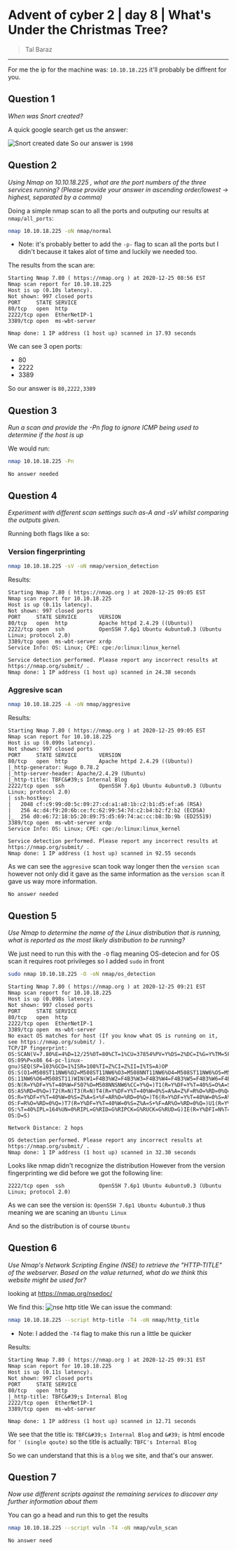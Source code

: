 # Advent of cyber 2 | day 8 | What's Under the Christmas Tree?

> Tal Baraz

-----

For me the ip for the machine was: `10.10.18.225` it'll probably be diffrent for you.

## Question 1
*When was Snort created?*

A quick google search get us the answer:

![Snort created date](./images/snort_created.png)
So our answer is `1998`

## Question 2
*Using Nmap on 10.10.18.225 , what are the port numbers of the three services running?  (Please provide your answer in ascending order/lowest -> highest, separated by a comma)*

Doing a simple nmap scan to all the ports and outputing our results at `nmap/all_ports`:
```bash
nmap 10.10.18.225 -oN nmap/normal
```

- Note: it's probably better to add the `-p-` flag to scan all the ports but I didn't because it takes alot of time and luckily we needed too.

The results from the scan are:
```
Starting Nmap 7.80 ( https://nmap.org ) at 2020-12-25 08:56 EST
Nmap scan report for 10.10.18.225
Host is up (0.10s latency).
Not shown: 997 closed ports
PORT     STATE SERVICE
80/tcp   open  http
2222/tcp open  EtherNetIP-1
3389/tcp open  ms-wbt-server

Nmap done: 1 IP address (1 host up) scanned in 17.93 seconds
```

We can see 3 open ports:
- 80
- 2222
- 3389

So our answer is `80,2222,3389`

## Question 3
*Run a scan and provide the -Pn flag to ignore ICMP being used to determine if the host is up*

We would run:
```bash
nmap 10.10.18.225 -Pn
```

```
No answer needed
```

## Question 4
*Experiment with different scan settings such as-A and -sV whilst comparing the outputs given.*

Running both flags like a so:

### Version fingerprinting
```bash
nmap 10.10.18.225 -sV -oN nmap/version_detection
```

Results:

```
Starting Nmap 7.80 ( https://nmap.org ) at 2020-12-25 09:05 EST
Nmap scan report for 10.10.18.225
Host is up (0.11s latency).
Not shown: 997 closed ports
PORT     STATE SERVICE       VERSION
80/tcp   open  http          Apache httpd 2.4.29 ((Ubuntu))
2222/tcp open  ssh           OpenSSH 7.6p1 Ubuntu 4ubuntu0.3 (Ubuntu Linux; protocol 2.0)
3389/tcp open  ms-wbt-server xrdp
Service Info: OS: Linux; CPE: cpe:/o:linux:linux_kernel

Service detection performed. Please report any incorrect results at https://nmap.org/submit/ .
Nmap done: 1 IP address (1 host up) scanned in 24.38 seconds
```

### Aggresive scan
```bash
nmap 10.10.18.225 -A -oN nmap/aggresive
```

Results:

```
Starting Nmap 7.80 ( https://nmap.org ) at 2020-12-25 09:05 EST
Nmap scan report for 10.10.18.225
Host is up (0.099s latency).
Not shown: 997 closed ports
PORT     STATE SERVICE       VERSION
80/tcp   open  http          Apache httpd 2.4.29 ((Ubuntu))
|_http-generator: Hugo 0.78.2
|_http-server-header: Apache/2.4.29 (Ubuntu)
|_http-title: TBFC&#39;s Internal Blog
2222/tcp open  ssh           OpenSSH 7.6p1 Ubuntu 4ubuntu0.3 (Ubuntu Linux; protocol 2.0)
| ssh-hostkey: 
|   2048 cf:c9:99:d0:5c:09:27:cd:a1:a8:1b:c2:b1:d5:ef:a6 (RSA)
|   256 4c:d4:f9:20:6b:ce:fc:62:99:54:7d:c2:b4:b2:f2:b2 (ECDSA)
|_  256 d0:e6:72:18:b5:20:89:75:d5:69:74:ac:cc:b8:3b:9b (ED25519)
3389/tcp open  ms-wbt-server xrdp
Service Info: OS: Linux; CPE: cpe:/o:linux:linux_kernel

Service detection performed. Please report any incorrect results at https://nmap.org/submit/ .
Nmap done: 1 IP address (1 host up) scanned in 92.55 seconds

```


As we can see the `aggresive` scan took way longer then the `version scan` however not only did it gave as the same information as the
 `version scan` it gave us way more information.
```
No answer needed
```

## Question 5
*Use Nmap to determine the name of the Linux distribution that is running, what is reported as the most likely distribution to be running?*

We just need to run this with the `-O` flag meaning OS-detecion and for OS scan it requires root privileges so I added `sudo` in front
```bash
sudo nmap 10.10.18.225 -O -oN nmap/os_detection
```

```
Starting Nmap 7.80 ( https://nmap.org ) at 2020-12-25 09:21 EST
Nmap scan report for 10.10.18.225
Host is up (0.098s latency).
Not shown: 997 closed ports
PORT     STATE SERVICE
80/tcp   open  http
2222/tcp open  EtherNetIP-1
3389/tcp open  ms-wbt-server
No exact OS matches for host (If you know what OS is running on it, see https://nmap.org/submit/ ).
TCP/IP fingerprint:
OS:SCAN(V=7.80%E=4%D=12/25%OT=80%CT=1%CU=37854%PV=Y%DS=2%DC=I%G=Y%TM=5FE5F5
OS:89%P=x86_64-pc-linux-gnu)SEQ(SP=103%GCD=1%ISR=108%TI=Z%CI=Z%II=I%TS=A)OP
OS:S(O1=M508ST11NW6%O2=M508ST11NW6%O3=M508NNT11NW6%O4=M508ST11NW6%O5=M508ST
OS:11NW6%O6=M508ST11)WIN(W1=F4B3%W2=F4B3%W3=F4B3%W4=F4B3%W5=F4B3%W6=F4B3)EC
OS:N(R=Y%DF=Y%T=40%W=F507%O=M508NNSNW6%CC=Y%Q=)T1(R=Y%DF=Y%T=40%S=O%A=S+%F=
OS:AS%RD=0%Q=)T2(R=N)T3(R=N)T4(R=Y%DF=Y%T=40%W=0%S=A%A=Z%F=R%O=%RD=0%Q=)T5(
OS:R=Y%DF=Y%T=40%W=0%S=Z%A=S+%F=AR%O=%RD=0%Q=)T6(R=Y%DF=Y%T=40%W=0%S=A%A=Z%
OS:F=R%O=%RD=0%Q=)T7(R=Y%DF=Y%T=40%W=0%S=Z%A=S+%F=AR%O=%RD=0%Q=)U1(R=Y%DF=N
OS:%T=40%IPL=164%UN=0%RIPL=G%RID=G%RIPCK=G%RUCK=G%RUD=G)IE(R=Y%DFI=N%T=40%C
OS:D=S)

Network Distance: 2 hops

OS detection performed. Please report any incorrect results at https://nmap.org/submit/ .
Nmap done: 1 IP address (1 host up) scanned in 32.30 seconds
```

Looks like nmap didn't recognize the distribution However from the version fingerprinting we did before we got the following line:
```
2222/tcp open  ssh           OpenSSH 7.6p1 Ubuntu 4ubuntu0.3 (Ubuntu Linux; protocol 2.0)
```

As we can see the version is: `OpenSSH 7.6p1 Ubuntu 4ubuntu0.3` thus meaning we are scaning an `Ubuntu Linux`

And so the distribution is of course `Ubuntu`

## Question 6
*Use Nmap's Network Scripting Engine (NSE) to retrieve the "HTTP-TITLE" of the webserver. Based on the value returned, what do we think this website might be used for?*

looking at https://nmap.org/nsedoc/

We find this:
![nse http title](./images/nse_http_title.png)
We can issue the command:
```bash
nmap 10.10.18.225 --script http-title -T4 -oN nmap/http_title
```

- Note: I added the `-T4` flag to make this run a little be quicker

Results:
```
Starting Nmap 7.80 ( https://nmap.org ) at 2020-12-25 09:31 EST
Nmap scan report for 10.10.18.225
Host is up (0.11s latency).
Not shown: 997 closed ports
PORT     STATE SERVICE
80/tcp   open  http
|_http-title: TBFC&#39;s Internal Blog
2222/tcp open  EtherNetIP-1
3389/tcp open  ms-wbt-server

Nmap done: 1 IP address (1 host up) scanned in 12.71 seconds
```

We see that the title is: `TBFC&#39;s Internal Blog` and `&#39;` is html encode for `' (single qoute)` so the title is actually:
`TBFC's Internal Blog`

So we can understand that this is a `blog` we site, and that's our answer.

## Question 7
*Now use different scripts against the remaining services to discover any further information about them*

You can go a head and run this to get the results
```bash
nmap 10.10.18.225 --script vuln -T4 -oN nmap/vuln_scan
```

```
No answer need
```

